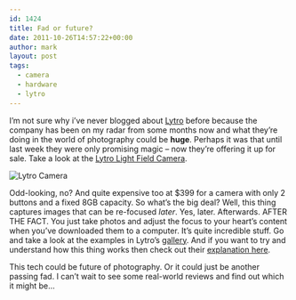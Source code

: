 ```yaml
---
id: 1424
title: Fad or future?
date: 2011-10-26T14:57:22+00:00
author: mark
layout: post
tags:
  - camera
  - hardware
  - lytro
---
```

I&#8217;m not sure why i&#8217;ve never blogged about [Lytro](http://www.lytro.com/) before because the company has been on my radar from some months now and what they&#8217;re doing in the world of photography could be **huge**. Perhaps it was that until last week they were only promising magic &#8211; now they&#8217;re offering it up for sale. Take a look at the [Lytro Light Field Camera](http://www.lytro.com/camera).

<img class="aligncenter size-full wp-image-1426" title="lytro camera" src="/images/fromwp/2011/10/lytro-camera.jpg" alt="Lytro Camera" width="400" height="324" srcset="/images/fromwp/2011/10/lytro-camera.jpg 400w, /images/fromwp/2011/10/lytro-camera-300x243.jpg 300w" sizes="(max-width: 400px) 100vw, 400px" />

Odd-looking, no? And quite expensive too at $399 for a camera with only 2 buttons and a fixed 8GB capacity. So what&#8217;s the big deal? Well, this thing captures images that can be re-focused _later_. Yes, later. Afterwards. AFTER THE FACT. You just take photos and adjust the focus to your heart&#8217;s content when you&#8217;ve downloaded them to a computer. It&#8217;s quite incredible stuff. Go and take a look at the examples in Lytro&#8217;s [gallery](http://www.lytro.com/living-pictures). And if you want to try and understand how this thing works then check out their [explanation here](http://www.lytro.com/science_inside).

This tech could be future of photography. Or it could just be another passing fad. I can&#8217;t wait to see some real-world reviews and find out which it might be&#8230;
